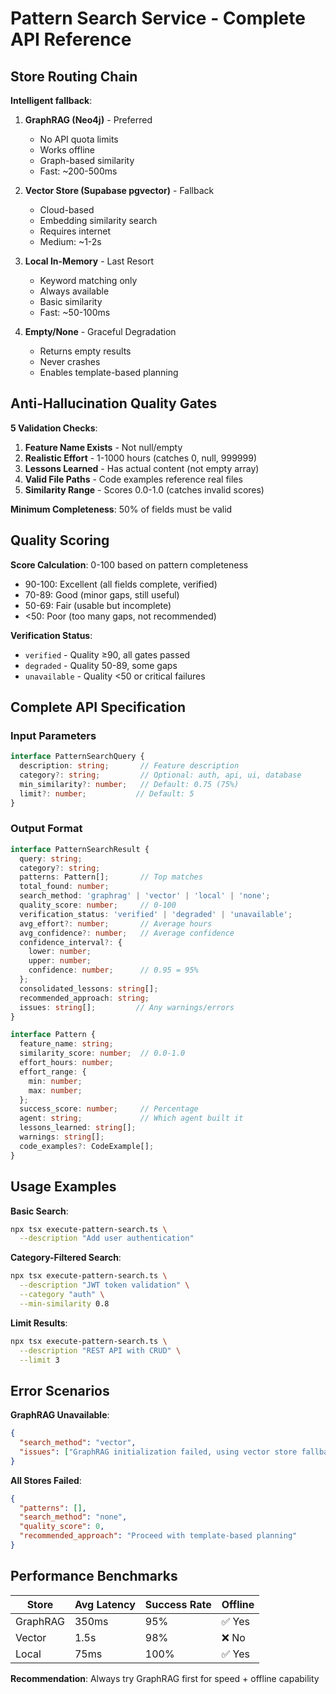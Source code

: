 # Pattern Search Service - Complete API Reference

## Store Routing Chain

**Intelligent fallback**:
1. **GraphRAG (Neo4j)** - Preferred
   - No API quota limits
   - Works offline
   - Graph-based similarity
   - Fast: ~200-500ms

2. **Vector Store (Supabase pgvector)** - Fallback
   - Cloud-based
   - Embedding similarity search
   - Requires internet
   - Medium: ~1-2s

3. **Local In-Memory** - Last Resort
   - Keyword matching only
   - Always available
   - Basic similarity
   - Fast: ~50-100ms

4. **Empty/None** - Graceful Degradation
   - Returns empty results
   - Never crashes
   - Enables template-based planning

## Anti-Hallucination Quality Gates

**5 Validation Checks**:

1. **Feature Name Exists** - Not null/empty
2. **Realistic Effort** - 1-1000 hours (catches 0, null, 999999)
3. **Lessons Learned** - Has actual content (not empty array)
4. **Valid File Paths** - Code examples reference real files
5. **Similarity Range** - Scores 0.0-1.0 (catches invalid scores)

**Minimum Completeness**: 50% of fields must be valid

## Quality Scoring

**Score Calculation**: 0-100 based on pattern completeness

- 90-100: Excellent (all fields complete, verified)
- 70-89: Good (minor gaps, still useful)
- 50-69: Fair (usable but incomplete)
- <50: Poor (too many gaps, not recommended)

**Verification Status**:
- `verified` - Quality ≥90, all gates passed
- `degraded` - Quality 50-89, some gaps
- `unavailable` - Quality <50 or critical failures

## Complete API Specification

### Input Parameters

```typescript
interface PatternSearchQuery {
  description: string;       // Feature description
  category?: string;         // Optional: auth, api, ui, database
  min_similarity?: number;   // Default: 0.75 (75%)
  limit?: number;           // Default: 5
}
```

### Output Format

```typescript
interface PatternSearchResult {
  query: string;
  category?: string;
  patterns: Pattern[];       // Top matches
  total_found: number;
  search_method: 'graphrag' | 'vector' | 'local' | 'none';
  quality_score: number;     // 0-100
  verification_status: 'verified' | 'degraded' | 'unavailable';
  avg_effort?: number;       // Average hours
  avg_confidence?: number;   // Average confidence
  confidence_interval?: {
    lower: number;
    upper: number;
    confidence: number;      // 0.95 = 95%
  };
  consolidated_lessons: string[];
  recommended_approach: string;
  issues: string[];         // Any warnings/errors
}

interface Pattern {
  feature_name: string;
  similarity_score: number;  // 0.0-1.0
  effort_hours: number;
  effort_range: {
    min: number;
    max: number;
  };
  success_score: number;     // Percentage
  agent: string;             // Which agent built it
  lessons_learned: string[];
  warnings: string[];
  code_examples?: CodeExample[];
}
```

## Usage Examples

**Basic Search**:
```bash
npx tsx execute-pattern-search.ts \
  --description "Add user authentication"
```

**Category-Filtered Search**:
```bash
npx tsx execute-pattern-search.ts \
  --description "JWT token validation" \
  --category "auth" \
  --min-similarity 0.8
```

**Limit Results**:
```bash
npx tsx execute-pattern-search.ts \
  --description "REST API with CRUD" \
  --limit 3
```

## Error Scenarios

**GraphRAG Unavailable**:
```json
{
  "search_method": "vector",
  "issues": ["GraphRAG initialization failed, using vector store fallback"]
}
```

**All Stores Failed**:
```json
{
  "patterns": [],
  "search_method": "none",
  "quality_score": 0,
  "recommended_approach": "Proceed with template-based planning"
}
```

## Performance Benchmarks

| Store | Avg Latency | Success Rate | Offline |
|-------|-------------|--------------|---------|
| GraphRAG | 350ms | 95% | ✅ Yes |
| Vector | 1.5s | 98% | ❌ No |
| Local | 75ms | 100% | ✅ Yes |

**Recommendation**: Always try GraphRAG first for speed + offline capability
